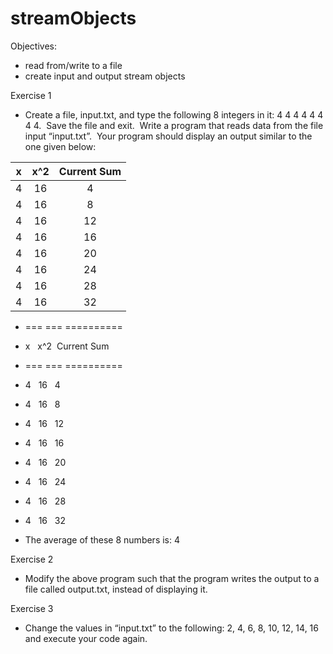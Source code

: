 # streamObjects

Objectives:

- read from/write to a file
- create input and output stream objects

Exercise 1

- Create a file, input.txt, and type the following 8 integers in it: 4 4 4 4 4 4 4 4.  Save the file and exit.  Write a program that reads data from the file input “input.txt”.  Your program should display an output similar to the one given below:

|  x  | x^2 | Current Sum |
| :-: | :-: | :---------: |
|  4  | 16  |      4      |
|  4  | 16  |      8      |
|  4  | 16  |     12      |
|  4  | 16  |     16      |
|  4  | 16  |     20      |
|  4  | 16  |     24      |
|  4  | 16  |     28      |
|  4  | 16  |     32      |

- === === ==========
- x   x^2  Current Sum
- === === ==========

- 4   16   4
- 4   16   8
- 4   16   12
- 4   16   16
- 4   16   20
- 4   16   24
- 4   16   28
- 4   16   32

* The average of these 8 numbers is: 4

Exercise 2

- Modify the above program such that the program writes the output to a file called output.txt, instead of displaying it.

Exercise 3

- Change the values in “input.txt” to the following: 2, 4, 6, 8, 10, 12, 14, 16 and execute your code again.
